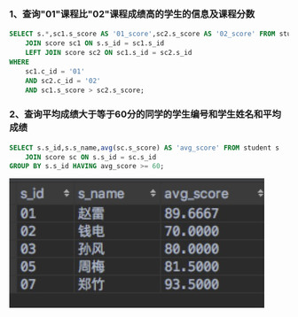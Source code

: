 ### 1、查询"01"课程比"02"课程成绩高的学生的信息及课程分数

```sql
SELECT s.*,sc1.s_score AS '01_score',sc2.s_score AS '02_score' FROM student s
    JOIN score sc1 ON s.s_id = sc1.s_id
    LEFT JOIN score sc2 ON sc1.s_id = sc2.s_id
WHERE
    sc1.c_id = '01'
    AND sc2.c_id = '02'
    AND sc1.s_score > sc2.s_score;
```
### 2、查询平均成绩大于等于60分的同学的学生编号和学生姓名和平均成绩
```sql
SELECT s.s_id,s.s_name,avg(sc.s_score) AS 'avg_score' FROM student s
    JOIN score sc ON s.s_id = sc.s_id 
GROUP BY s.s_id HAVING avg_score >= 60;
```
![运行结果](https://github.com/Frunqer/learn/blob/master/src/main/webapp/images/sql/sql_solution2.jpg  "运行结果")